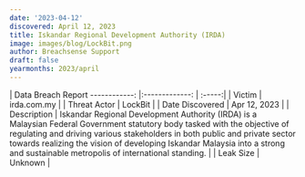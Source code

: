 ```yaml
---
date: '2023-04-12'
discovered: April 12, 2023
title: Iskandar Regional Development Authority (IRDA)
image: images/blog/LockBit.png
author: Breachsense Support
draft: false
yearmonths: 2023/april
---
```



| Data Breach Report
------------:     |:-------------:    | :-----:|
| Victim      | irda.com.my      | 
| Threat Actor      | LockBit      | 
| Date Discovered      | Apr 12, 2023      | 
| Description      | Iskandar Regional Development Authority (IRDA) is a Malaysian Federal Government statutory body tasked with the objective of regulating and driving various stakeholders in both public and private sector towards realizing the vision of developing Iskandar Malaysia into a strong and sustainable metropolis of international standing.      | 
| Leak Size      | Unknown      | 

